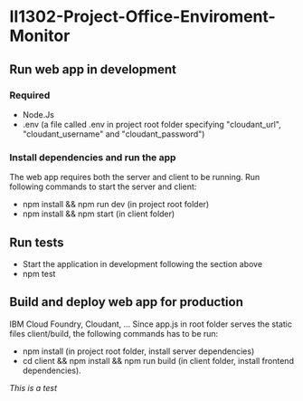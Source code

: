 # II1302-Project-Office-Enviroment-Monitor

## Run web app in development
### Required
- Node.Js
- .env (a file called .env in project root folder specifying "cloudant_url", "cloudant_username" and "cloudant_password")
### Install dependencies and run the app
The web app requires both the server and client to be running.
Run following commands to start the server and client:
- npm install && npm run dev (in project root folder)
- npm install && npm start   (in client folder)

## Run tests
- Start the application in development following the section above
- npm test

## Build and deploy web app for production
IBM Cloud Foundry, Cloudant, ...
Since app.js in root folder serves the static files client/build, the following commands has to be run:
- npm install (in project root folder, install server dependencies)
- cd client && npm install && npm run build (in client folder, install frontend dependencies).


*This is a test*